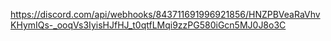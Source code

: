 https://discord.com/api/webhooks/843711691996921856/HNZPBVeaRaVhvKHymIQs-_ooqVs3IyisHJfHJ_t0qtfLMqi9zzPG580iGcn5MJ0J8o3C
